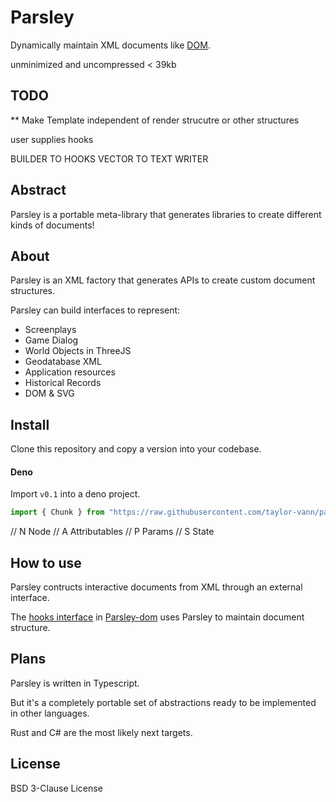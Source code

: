# Parsley

Dynamically maintain XML documents like
[DOM](https://github.com/taylor-vann/parsley-dom).

unminimized and uncompressed < 39kb

## TODO

** Make Template independent of render strucutre or other structures

user supplies hooks

BUILDER TO HOOKS VECTOR TO TEXT WRITER

## Abstract

Parsley is a portable meta-library that generates libraries to create different
kinds of documents!

## About

Parsley is an XML factory that generates APIs to create custom document
structures.

Parsley can build interfaces to represent:

- Screenplays
- Game Dialog
- World Objects in ThreeJS
- Geodatabase XML
- Application resources
- Historical Records
- DOM & SVG

## Install

Clone this repository and copy a version into your codebase.

#### Deno

Import `v0.1` into a deno project.

```ts
import { Chunk } from "https://raw.githubusercontent.com/taylor-vann/parsley/main/v0.1/src/parsley.ts";
```

// N Node // A Attributables // P Params // S State

## How to use

Parsley contructs interactive documents from XML through an external interface.

The
[hooks interface](https://github.com/taylor-vann/parsley-dom/blob/main/v0.1/src/hooks/hooks.ts)
in [Parsley-dom](https://github.com/taylor-vann/parsley-dom) uses Parsley to
maintain document structure.

## Plans

Parsley is written in Typescript.

But it's a completely portable set of abstractions ready to be implemented in
other languages.

Rust and C# are the most likely next targets.

## License

BSD 3-Clause License
